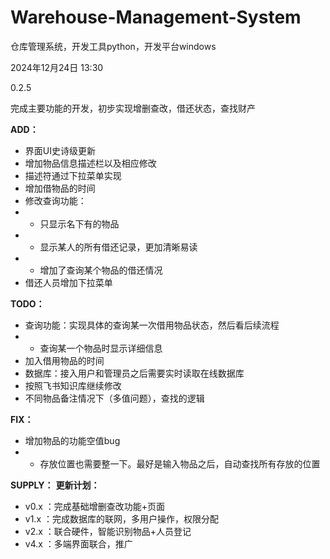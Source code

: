 # Warehouse-Management-System
仓库管理系统，开发工具python，开发平台windows

2024年12月24日 13:30

0.2.5

完成主要功能的开发，初步实现增删查改，借还状态，查找财产

**ADD：**
 - 界面UI史诗级更新
 - 增加物品信息描述栏以及相应修改
 - 描述符通过下拉菜单实现
 - 增加借物品的时间
 - 修改查询功能：
 - - 只显示名下有的物品
 - - 显示某人的所有借还记录，更加清晰易读
 - - 增加了查询某个物品的借还情况
 - 借还人员增加下拉菜单

**TODO：**
- 查询功能：实现具体的查询某一次借用物品状态，然后看后续流程
- - 查询某一个物品时显示详细信息
- 加入借用物品的时间
- 数据库：接入用户和管理员之后需要实时读取在线数据库
- 按照飞书知识库继续修改
- 不同物品备注情况下（多值问题），查找的逻辑

**FIX：**
 - 增加物品的功能空值bug
 - - 存放位置也需要整一下。最好是输入物品之后，自动查找所有存放的位置

**SUPPLY：**
**更新计划：**
 - v0.x ：完成基础增删查改功能+页面
 - v1.x ：完成数据库的联网，多用户操作，权限分配
 - v2.x ：联合硬件，智能识别物品+人员登记
 - v4.x ：多端界面联合，推广